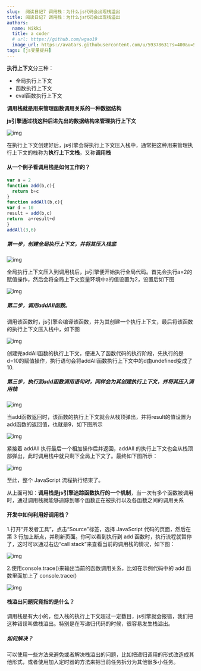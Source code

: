 ```yaml
---
slug:  阅读日记7 调用栈：为什么js代码会出现栈溢出
title: 阅读日记7 调用栈：为什么js代码会出现栈溢出
authors:
  name: Nikki
  title: a coder
  # url: https://github.com/wgao19
  image_url: https://avatars.githubusercontent.com/u/59378631?s=400&u=5c50f7a8cf81217122611fb72484a0288d90a739&v=4
tags: [js变量提升]
---
```

**执行上下文**分三种：

- 全局执行上下文
- 函数执行上下文
- eval函数执行上下文

**调用栈就是用来管理函数调用关系的一种数据结构**

**js引擎通过栈这种后进先出的数据结构来管理执行上下文**

![img](https://static001.geekbang.org/resource/image/5e/05/5e2bb65019053abfd5e7710e41d1b405.png)

在执行上下文创建好后，js引擎会将执行上下文压入栈中，通常把这种用来管理执行上下文的栈称为**执行上下文栈**，又称**调用栈**

#### 从一个例子看调用栈是如何工作的？

```js
var a = 2
function add(b,c){
  return b+c
}
function addAll(b,c){
var d = 10
result = add(b,c)
return  a+result+d
}
addAll(3,6)
```

##### 第一步，创建全局执行上下文，并将其压入栈底

![img](https://static001.geekbang.org/resource/image/a5/1d/a5d7ec1f8f296412acc045835b85431d.png)

全局执行上下文压入到调用栈后，js引擎便开始执行全局代码。首先会执行a=2的赋值操作，然后会将全局上下文变量环境中a的值设置为2，设置后如下图

![img](https://static001.geekbang.org/resource/image/1d/1d/1d50269dbc5b4c69f83662ecdd977b1d.png)

##### 第二步，调用addAll函数。

调用该函数时，js引擎会编译该函数，并为其创建一个执行上下文，最后将该函数的执行上下文压入栈中，如下图

![img](https://static001.geekbang.org/resource/image/7d/52/7d6c4c45db4ef9b900678092e6c53652.png)

创建完addAll函数的执行上下文，便进入了函数代码的执行阶段，先执行的是d=10的赋值操作，执行语句会将addAll函数执行上下文中的d由undefined变成了10.

##### 第三步，执行到add函数调用语句时，同样会为其创建执行上下文，并将其压入调用栈

![img](https://static001.geekbang.org/resource/image/cc/37/ccfe41d906040031a7df1e4f1bce5837.png)

当add函数返回时，该函数的执行上下文就会从栈顶弹出，并将result的值设置为add函数的返回值，也就是9，如下图所示

![img](https://static001.geekbang.org/resource/image/03/96/03ca801a5372f941bf17d6088fee0f96.png)

紧接着 addAll 执行最后一个相加操作后并返回，addAll 的执行上下文也会从栈顶部弹出，此时调用栈中就只剩下全局上下文了。最终如下图所示：

![img](https://static001.geekbang.org/resource/image/d0/7b/d0ac1d6e77735338fa97cc9a3f6c717b.png)

至此，整个 JavaScript 流程执行结束了。

从上面可知：**调用栈是js引擎追踪函数执行的一个机制**，当一次有多个函数被调用时，通过调用栈就能够追踪到哪个函数正在被执行以及各函数之间的调用关系

#### 开发中如何利用好调用栈？

1.打开“开发者工具”，点击“Source”标签，选择 JavaScript 代码的页面，然后在第 3 行加上断点，并刷新页面。你可以看到执行到 add 函数时，执行流程就暂停了，这时可以通过右边“call stack”来查看当前的调用栈的情况，如下图：

![img](https://static001.geekbang.org/resource/image/c0/a2/c0d303a289a535b87a6c445ba7f34fa2.png)

2.使用console.trace()来输出当前的函数调用关系，比如在示例代码中的 add 函数里面加上了 console.trace()

![img](https://static001.geekbang.org/resource/image/ab/ce/abfba06cd23a7704a6eb148cff443ece.png)

#### 栈溢出问题究竟指的是什么？

调用栈是有大小的，但入栈的执行上下文超过一定数目，js引擎就会报错，我们把这种错误叫做栈溢出。特别是在写递归代码的时候，很容易发生栈溢出。

##### 如何解决？

可以使用一些方法来避免或者解决栈溢出的问题，比如把递归调用的形式改造成其他形式，或者使用加入定时器的方法来把当前任务拆分为其他很多小任务。